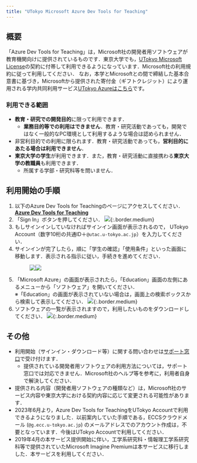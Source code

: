 ```yaml
---
title: "UTokyo Microsoft Azure Dev Tools for Teaching"
---
```


## 概要

「Azure Dev Tools for Teaching」は，Microsoft社の開発者用ソフトウェアが教育機関向けに提供されているものです．東京大学でも，[UTokyo Microsoft License](/microsoft/)の契約に付帯して利用できるようになっています．Microsoft社の利用規約に従って利用してください．
なお，本学とMicrosoftとの間で締結した基本合意書に基づき，Microsoftから提供された寄付金（ギフトクレジット）により運用される学内共同利用サービス[UTokyo Azureはこちら](/research_computing/utokyo_azure/)です。

### 利用できる範囲

- **教育・研究での開発目的**に限って利用できます．
    - **業務目的等での利用はできません**．教育・研究活動であっても，開発ではなく一般的なPC環境として利用するような場合は認められません．
- 非営利目的での利用に限られます．教育・研究活動であっても，**営利目的にあたる場合は利用できません**．
- **東京大学の学生**が利用できます．また，教育・研究活動に直接携わる**東京大学の教職員**も利用できます．
    - 所属する学部・研究科等を問いません．

## 利用開始の手順

1. 以下のAzure Dev Tools for Teachingのページにアクセスしてください．
    <b class="box center"><a href="https://aka.ms/devtoolsforteaching/">Azure Dev Tools for Teaching</a></b>
1. 「Sign In」ボタンを押してください．
    ![](sign_in.png){:.border.medium}
1. もしサインインしていなければサインイン画面が表示されるので， UTokyo Account（数字10桁の共通ID＋`@utac.u-tokyo.ac.jp`）を入力してください．
1. サインインが完了したら，順に「学生の確認」「使用条件」といった画面に移動します．表示される指示に従い，手続きを進めてください．
    <figure class="gallery"><img src="student_verification.png"><img src="terms.png"></figure>
1. 「Microsoft Azure」の画面が表示されたら，「Education」画面の左側にあるメニューから「ソフトウェア」を開いてください．<br>※「Education」の画面が表示されていない場合は，画面上の検索ボックスから検索して表示してください．
    ![](education.png){:.border.medium}
1. ソフトウェアの一覧が表示されますので，利用したいものをダウンロードしてください．
    ![](software.png){:.border.medium}

## その他

- 利用開始（サインイン・ダウンロード等）に関する問い合わせは[サポート窓口](/support/)で受け付けます．
    - 提供されている開発者用ソフトウェアの利用方法については，サポート窓口では対応できません．Microsoft社のヘルプ等を参考に，利用者自身で解決してください．
- 提供される内容（開発者用ソフトウェアの種類など）は，Microsoft社のサービス内容や東京大学における契約内容に応じて変更される可能性があります．
- 2023年6月より，Azure Dev Tools for TeachingをUTokyo Accountで利用できるようになりました．以前案内していた手順である，ECCSクラウドメール (`@g.ecc.u-tokyo.ac.jp`) のメールアドレスでのアカウント作成は，不要となっています．今後はUTokyo Accountで利用してください．
- 2019年4月の本サービス提供開始に伴い，工学系研究科・情報理工学系研究科等で提供されていたMicrosoft Imagine Premiumは本サービスに移行しました．本サービスを利用してください．
